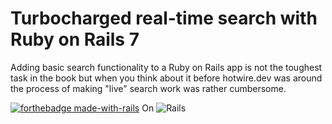 # Turbocharged real-time search with Ruby on Rails 7
Adding basic search functionality to a Ruby on Rails app is not the toughest task in the book but when you think about it before hotwire.dev was around the process of making "live" search work was rather cumbersome.


[![forthebadge made-with-rails](
https://forthebadge.com/images/badges/made-with-ruby.svg)](https://www.ruby-lang.org/en/) On ![Rails](https://img.shields.io/badge/rails-%23CC0000.svg?style=for-the-badge&logo=ruby-on-rails&logoColor=white)
